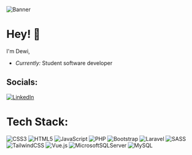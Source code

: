 ![Banner](https://media3.giphy.com/media/v1.Y2lkPTc5MGI3NjExZm9zaGI0d3hreDg4bjZ2aDNrcTBseXNtbWx0dG4zeG8xandia2MxaiZlcD12MV9pbnRlcm5hbF9naWZfYnlfaWQmY3Q9Zw/l3q2MvZhGBWSogLx6/giphy.gif)

# Hey! 👋
I'm Dewi,

- <em>Currently:</em> Student software developer

## Socials:
[![LinkedIn](https://img.shields.io/badge/LinkedIn-%230077B5.svg?logo=linkedin&logoColor=white)](https://linkedin.com/in/dewivdvelden) 

# Tech Stack:
![CSS3](https://img.shields.io/badge/css3-%231572B6.svg?style=for-the-badge&logo=css3&logoColor=white) ![HTML5](https://img.shields.io/badge/html5-%23E34F26.svg?style=for-the-badge&logo=html5&logoColor=white) ![JavaScript](https://img.shields.io/badge/javascript-%23323330.svg?style=for-the-badge&logo=javascript&logoColor=%23F7DF1E) ![PHP](https://img.shields.io/badge/php-%23777BB4.svg?style=for-the-badge&logo=php&logoColor=white) ![Bootstrap](https://img.shields.io/badge/bootstrap-%23563D7C.svg?style=for-the-badge&logo=bootstrap&logoColor=white) ![Laravel](https://img.shields.io/badge/laravel-%23FF2D20.svg?style=for-the-badge&logo=laravel&logoColor=white) ![SASS](https://img.shields.io/badge/SASS-hotpink.svg?style=for-the-badge&logo=SASS&logoColor=white) ![TailwindCSS](https://img.shields.io/badge/tailwindcss-%2338B2AC.svg?style=for-the-badge&logo=tailwind-css&logoColor=white) ![Vue.js](https://img.shields.io/badge/vuejs-%2335495e.svg?style=for-the-badge&logo=vuedotjs&logoColor=%234FC08D) ![MicrosoftSQLServer](https://img.shields.io/badge/Microsoft%20SQL%20Sever-CC2927?style=for-the-badge&logo=microsoft%20sql%20server&logoColor=white) ![MySQL](https://img.shields.io/badge/mysql-%2300f.svg?style=for-the-badge&logo=mysql&logoColor=white)
